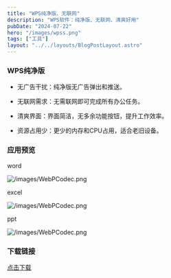 ```yaml
---
title: "WPS纯净版、无联网"
description: "WPS软件：纯净版、无联网、清爽好用"
pubDate: "2024-07-22"
hero: "/images/wpss.png"
tags: ["工具"]
layout: "../../layouts/BlogPostLayout.astro"
---
```


### WPS纯净版

- 无广告干扰：纯净版无广告弹出和推送。

- 无联网需求：无需联网即可完成所有办公任务。

- 清爽界面：界面简洁，无多余功能按钮，提升工作效率。

- 资源占用少：更少的内存和CPU占用，适合老旧设备。

### 应用预览

word

![/images/WebPCodec.png](/images/wps1.jpg)

excel

![/images/WebPCodec.png](/images/excel.jpg)

ppt

![/images/WebPCodec.png](/images/ppt.jpg)

### 下载链接
[点击下载](https://file.xiaobaoku.cc/WPS%20Office%20%E7%BA%AF%E5%87%80%E7%89%88(%E6%97%A0%E8%81%94%E7%BD%91).exe)


 
 





